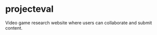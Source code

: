 projecteval
===========

Video game research website where users can collaborate and submit content.
